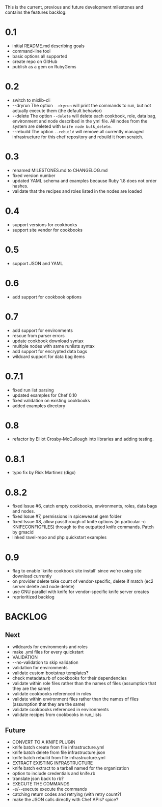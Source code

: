 This is the current, previous and future development milestones and contains the features backlog.

0.1
===
* initial README.md describing goals
* command-line tool
* basic options all supported
* create repo on GitHub
* publish as a gem on RubyGems

0.2
===
* switch to mixlib-cli
* --dryrun The option `--dryrun` will print the commands to run, but not actually execute them (the default behavior)
* --delete The option `--delete` will delete each cookbook, role, data bag, environment and node described in the yml file. All nodes from the system are deleted with `knife node bulk_delete`.
* --rebuild The option `--rebuild` will remove all currently managed infrastructure for this chef repository and rebuild it from scratch.

0.3
===
* renamed MILESTONES.md to CHANGELOG.md
* fixed version number
* updated YAML schema and examples because Ruby 1.8 does not order hashes.
* validate that the recipes and roles listed in the nodes are loaded

0.4
===
* support versions for cookbooks
* support site vendor for cookbooks

0.5
===
* support JSON and YAML

0.6
===
* add support for cookbook options

0.7
=============
* add support for environments
* rescue from parser errors
* update cookbook download syntax
* multiple nodes with same runlists syntax
* add support for encrypted data bags
* wildcard support for data bag items

0.7.1
=====
* fixed run list parsing
* updated examples for Chef 0.10
* fixed validation on existing cookbooks
* added examples directory

0.8
===
* refactor by Elliot Crosby-McCullough into libraries and adding testing.

0.8.1
=====
* typo fix by Rick Martinez (digx)

0.8.2
=====
* fixed Issue #6, catch empty cookbooks, environments, roles, data bags and nodes.
* fixed Issue #7, permissions in spiceweasel gem folder
* fixed Issue #8, allow passthrough of knife options (in particular -c KNIFECONFIGFILES) through to the outputted knife commands. Patch by gmacid
* linked ravel-repo and php quickstart examples

0.9
=====
* flag to enable 'knife cookbook site install' since we're using site download currently
* on provider delete take count of vendor-specific, delete if match (ec2 server delete and node delete)
* use GNU parallel with knife for vendor-specific knife server creates
* reprioritized backlog

BACKLOG
=======
Next
----
* wildcards for environments and roles
* make .yml files for every quickstart
* VALIDATION
 * --no-validation to skip validation
 * validation for environments
 * validate custom bootstrap templates?
 * check metadata.rb of cookbooks for their dependencies
 * validate within role files rather than the names of files (assumption that they are the same)
 * validate cookbooks referenced in roles
 * validate within environment files rather than the names of files (assumption that they are the same)
 * validate cookbooks referenced in environments
 * validate recipes from cookbooks in run_lists

Future
------
* CONVERT TO A KNIFE PLUGIN
 * knife batch create from file infrastructure.yml
 * knife batch delete from file infrastructure.json
 * knife batch rebuild from file infrastructure.yml
* EXTRACT EXISTING INFRASTRUCTURE
 * knife batch extract to a tarball named for the organization
 * option to include credentials and knife.rb
 * translate json back to rb?
* EXECUTE THE COMMANDS
 * -e/--execute execute the commands
 * catching return codes and retrying (with retry count?)
 * make the JSON calls directly with Chef APIs? spice?
